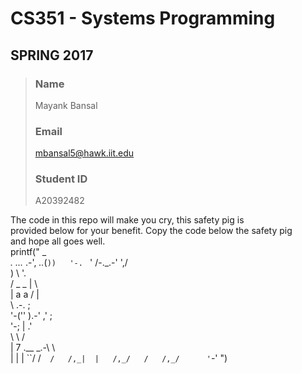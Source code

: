 CS351 - Systems Programming 
==============================  
  
SPRING 2017  
-------------  
  
> ### Name
> Mayank Bansal
> ### Email
> mbansal5@hawk.iit.edu
> ### Student ID
> A20392482
  
The code in this repo will make you cry, this safety pig is  
provided below for your benefit. Copy the code below the safety pig  
and hope all goes well.  
printf("                      _  
 _._ _..._ .-',     _.._(`))  
'-. `     '  /-._.-'    ',/  
   )         \            '.  
  / _    _    |             \  
 |  a    a    /              |  
 \   .-.                     ;  
  '-('' ).-'       ,'       ;  
     '-;           |      .'  
        \           \    /  
        | 7  .__  _.-\   \  
        | |  |  ``/  /`  /  
       /,_|  |   /,_/   /  
          /,_/      '`-'
")